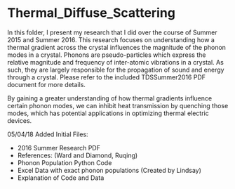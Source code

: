 # Thermal_Diffuse_Scattering

In this folder, I present my research that I did over the course of Summer 2015 and Summer 2016. This research focuses on understanding how a thermal gradient across the crystal influences the magnitude of the phonon modes in a crystal. Phonons are pseudo-particles which express the relative magnitude and frequency of inter-atomic vibrations in a crystal. As such, they are largely responsible for the propagation of sound and energy through a crystal. Please refer to the included TDSSummer2016 PDF document for more details.

By gaining a greater understanding of how thermal gradients influence certain phonon modes, we can inhibit heat transmission by quenching those modes, which has potential applications in optimizing thermal electric devices.

05/04/18 Added Initial Files:
- 2016 Summer Research PDF
- References: (Ward and Diamond, Ruqing)
- Phonon Population Python Code
- Excel Data with exact phonon populations (Created by Lindsay)
- Explanation of Code and Data
